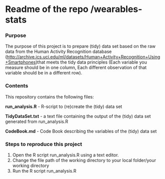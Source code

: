 Readme of the repo /wearables-stats
===================================

### Purpose

The purpose of this project is to prepare (tidy) data set based on the raw data from the Human Activity Recognition database (<http://archive.ics.uci.edu/ml/datasets/Human+Activity+Recognition+Using+Smartphones>)that meets the tidy data principles (Each variable you measure should be in one column, Each different observation of that variable should be in a different row).


### Contents

This repository contains the following files:

**run_analysis.R** - R-script to (re)create the (tidy) data set 

**TidyDataSet.txt** - a text file containing the output of the (tidy) data set generated from run_analysis.R

**CodeBook.md** - Code Book describing the variables of the (tidy) data set

### Steps to reproduce this project

1. Open the R script run_analysis.R using a text editor.
2. Change the file path of the working directory to your local folder/your working directory 
3. Run the R script run_analysis.R
